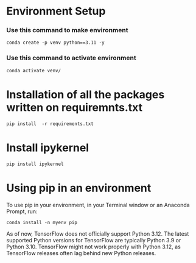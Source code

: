 # Environment Setup
### Use this command to make environment

    conda create -p venv python==3.11 -y
### Use this command to activate environment
    conda activate venv/

# Installation of all the packages written on requiremnts.txt

    pip install  -r requirements.txt
# Install ipykernel
    pip install ipykernel
    
# Using pip in an environment

To use pip in your environment, in your Terminal window or an Anaconda Prompt, run:

    conda install -n myenv pip

As of now, TensorFlow does not officially support Python 3.12. The latest supported Python versions for TensorFlow are typically Python 3.9 or Python 3.10. TensorFlow might not work properly with Python 3.12, as TensorFlow releases often lag behind new Python releases.


